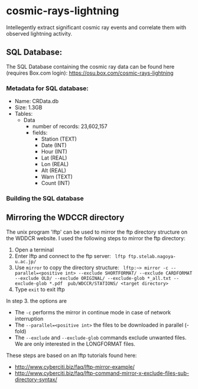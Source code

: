 # cosmic-rays-lightning
Intellegently extract significant cosmic ray events and correlate them with observed lightning activity.

## SQL Database:
The SQL Database containing the cosmic ray data can be found here (requires Box.com login):
https://osu.box.com/cosmic-rays-lightning

### Metadata for SQL database:
- Name: CRData.db
- Size: 1.3GB
- Tables:
    - Data
        - number of records: 23,602,157
        - fields:
            - Station (TEXT)
            - Date (INT)
            - Hour (INT)
            - Lat (REAL)
            - Lon (REAL)
            - Alt (REAL)
            - Warn (TEXT)
            - Count (INT)

### Building the SQL database

## Mirroring the WDCCR directory
The unix program 'lftp' can be used to mirror the ftp directory structure on the WDDCR website. I used the following
steps to mirror the ftp directory:

1.  Open a terminal
2.  Enter lftp and connect to the ftp server: ` lftp ftp.stelab.nagoya-u.ac.jp/`
3.  Use `mirror` to copy the directory structure: ` lftp:~> mirror -c --parallel=<positive int> --exclude SHORTFORMAT/ --exclude CARDFORMAT --exclude OLD/ --exclude ORIGINAL/ --exclude-glob *_all.txt --exclude-glob *.pdf  pub/WDCCR/STATIONS/ <target directory>`
4.  Type `exit` to exit lftp

In step 3. the options are
- The `-c` performs the mirror in continue mode in case of network interruption
- The `--parallel=<positive int>` the files to be downloaded in parallel (<positive int>-fold)
- The `--exclude` and `--exclude-glob` commands exclude unwanted files. We are only interested in the LONGFORMAT files.

These steps are based on an lftp tutorials found here:
- http://www.cyberciti.biz/faq/lftp-mirror-example/
- http://www.cyberciti.biz/faq/lftp-command-mirror-x-exclude-files-sub-directory-syntax/

